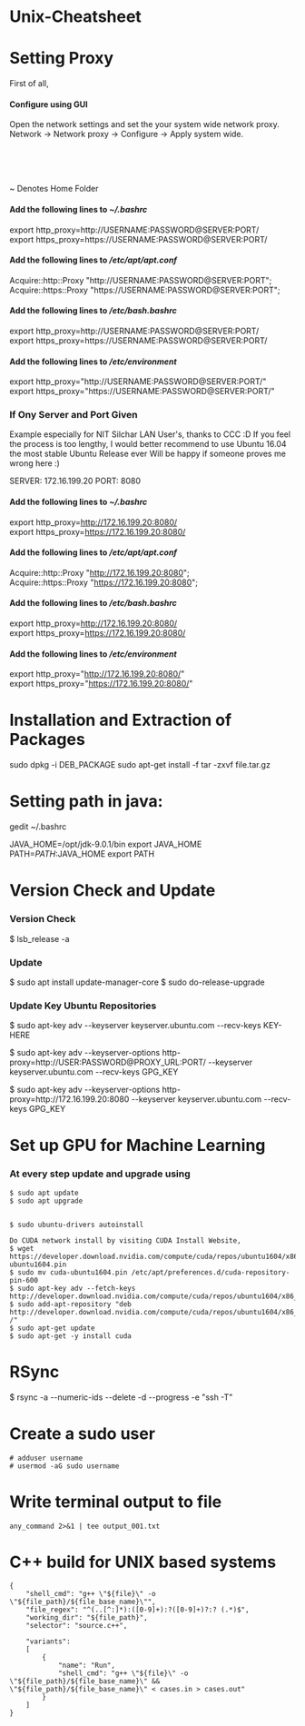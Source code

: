 # Unix-Cheatsheet

# Setting Proxy

First of all,

#### Configure using GUI

Open the network settings and set the your system wide network proxy.
Network -> Network proxy -> Configure -> Apply system wide.

<br><br><br>

~ Denotes Home Folder

#### Add the following lines to _~/.bashrc_


export http_proxy=http://USERNAME:PASSWORD@SERVER:PORT/ <br>
export https_proxy=https://USERNAME:PASSWORD@SERVER:PORT/ <br>
  
#### Add the following lines to _/etc/apt/apt.conf_


Acquire::http::Proxy "http://USERNAME:PASSWORD@SERVER:PORT"; <br>
Acquire::https::Proxy "https://USERNAME:PASSWORD@SERVER:PORT"; <br>

#### Add the following lines to _/etc/bash.bashrc_


export http_proxy=http://USERNAME:PASSWORD@SERVER:PORT/ <br>
export https_proxy=https://USERNAME:PASSWORD@SERVER:PORT/ <br>

#### Add the following lines to _/etc/environment_


export http_proxy="http://USERNAME:PASSWORD@SERVER:PORT/" <br>
export https_proxy="https://USERNAME:PASSWORD@SERVER:PORT/" <br>

### If Ony Server and Port Given

Example especially for NIT Silchar LAN User's, thanks to CCC :D
If you feel the process is too lengthy, I would better recommend to use Ubuntu 16.04 the most stable Ubuntu Release ever Will be happy if someone proves me wrong here :)

SERVER: 172.16.199.20
PORT: 8080

#### Add the following lines to _~/.bashrc_


export http_proxy=http://172.16.199.20:8080/ <br>
export https_proxy=https://172.16.199.20:8080/ <br>
  
#### Add the following lines to _/etc/apt/apt.conf_


Acquire::http::Proxy "http://172.16.199.20:8080"; <br>
Acquire::https::Proxy "https://172.16.199.20:8080"; <br>

#### Add the following lines to _/etc/bash.bashrc_


export http_proxy=http://172.16.199.20:8080/ <br>
export https_proxy=https://172.16.199.20:8080/ <br>

#### Add the following lines to _/etc/environment_


export http_proxy="http://172.16.199.20:8080/" <br>
export https_proxy="https://172.16.199.20:8080/" <br>

# Installation and Extraction of Packages

sudo dpkg -i DEB_PACKAGE
sudo apt-get install -f
tar -zxvf file.tar.gz



# Setting path in java:


gedit ~/.bashrc

JAVA_HOME=/opt/jdk-9.0.1/bin
export JAVA_HOME 
PATH=$PATH:$JAVA_HOME 
export PATH



# Version Check and Update

### Version Check
$ lsb_release -a

### Update
$ sudo apt install update-manager-core
$ sudo do-release-upgrade

### Update Key Ubuntu Repositories
$ sudo apt-key adv --keyserver keyserver.ubuntu.com --recv-keys KEY-HERE


$ sudo apt-key adv --keyserver-options http-proxy=http://USER:PASSWORD@PROXY_URL:PORT/ --keyserver keyserver.ubuntu.com --recv-keys GPG_KEY
<p>
$ sudo apt-key adv --keyserver-options http-proxy=http://172.16.199.20:8080 --keyserver keyserver.ubuntu.com --recv-keys GPG_KEY

# Set up GPU for Machine Learning

### At every step update and upgrade using
```
$ sudo apt update
$ sudo apt upgrade


$ sudo ubuntu-drivers autoinstall

Do CUDA network install by visiting CUDA Install Website,
$ wget https://developer.download.nvidia.com/compute/cuda/repos/ubuntu1604/x86_64/cuda-ubuntu1604.pin
$ sudo mv cuda-ubuntu1604.pin /etc/apt/preferences.d/cuda-repository-pin-600
$ sudo apt-key adv --fetch-keys http://developer.download.nvidia.com/compute/cuda/repos/ubuntu1604/x86_64/7fa2af80.pub
$ sudo add-apt-repository "deb http://developer.download.nvidia.com/compute/cuda/repos/ubuntu1604/x86_64/ /"
$ sudo apt-get update
$ sudo apt-get -y install cuda
```


# RSync

$ rsync -a --numeric-ids --delete -d --progress -e "ssh -T"

# Create a sudo user

```
# adduser username
# usermod -aG sudo username
```

# Write terminal output to file
```
any_command 2>&1 | tee output_001.txt
```

# C++ build for UNIX based systems

```
{
	"shell_cmd": "g++ \"${file}\" -o \"${file_path}/${file_base_name}\"",
	"file_regex": "^(..[^:]*):([0-9]+):?([0-9]+)?:? (.*)$",
	"working_dir": "${file_path}",
	"selector": "source.c++",

	"variants":
	[
		{
			"name": "Run",
			"shell_cmd": "g++ \"${file}\" -o \"${file_path}/${file_base_name}\" && \"${file_path}/${file_base_name}\" < cases.in > cases.out"
		}
	]
}
```
